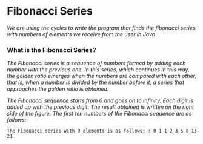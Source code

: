 # **Fibonacci Series**

*We are using the cycles to write the program that finds the fibonacci series with numbers of elements we receive from the user in Java*

### **What is the Fibonacci Series?**

*The Fibonacci series is a sequence of numbers formed by adding each number with the previous one. In this series, which continues in this way, the golden ratio emerges when the numbers are compared with each other, that is, when a number is divided by the number before it, a series that approaches the golden ratio is obtained.*

*The Fibonacci sequence starts from 0 and goes on to infinity. Each digit is added up with the previous digit. The result obtained is written on the right side of the figure. The first ten numbers of the Fibonacci sequence are as follows:*

```
The Fibonacci series with 9 elements is as follows: : 0 1 1 2 3 5 8 13 21